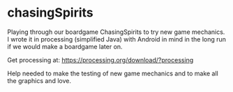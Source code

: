 # chasingSpirits
Playing through our boardgame ChasingSpirits to try new game mechanics.
I wrote it in processing (simplified Java) with Android in mind in the long run if we would make a boardgame later on.

Get processing at: https://processing.org/download/?processing

Help needed to make the testing of new game mechanics and to make all the graphics and love.

